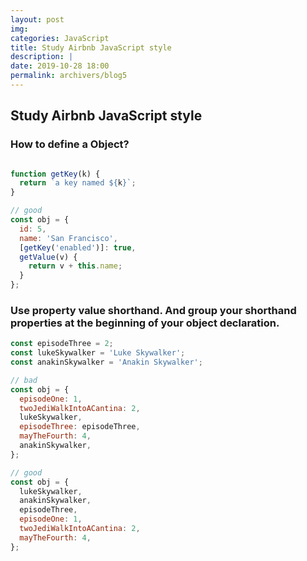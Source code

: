 ```yaml
---
layout: post
img:
categories: JavaScript
title: Study Airbnb JavaScript style
description: |
date: 2019-10-28 18:00
permalink: archivers/blog5
---
```


## Study Airbnb JavaScript style

### How to define a Object?

```javascript

function getKey(k) {
  return `a key named ${k}`;
}

// good
const obj = {
  id: 5,
  name: 'San Francisco',
  [getKey('enabled')]: true,
  getValue(v) {
    return v + this.name;
  }
};
```

### Use property value shorthand. And group your shorthand properties at the beginning of your object declaration.

```javascript
const episodeThree = 2;
const lukeSkywalker = 'Luke Skywalker';
const anakinSkywalker = 'Anakin Skywalker';

// bad
const obj = {
  episodeOne: 1,
  twoJediWalkIntoACantina: 2,
  lukeSkywalker,
  episodeThree: episodeThree,
  mayTheFourth: 4,
  anakinSkywalker,
};

// good
const obj = {
  lukeSkywalker,
  anakinSkywalker,
  episodeThree,
  episodeOne: 1,
  twoJediWalkIntoACantina: 2,
  mayTheFourth: 4,
};
```

